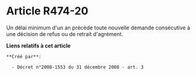 # Article R474-20

Un délai minimum d'un an précède toute nouvelle demande consécutive à une décision de refus ou de retrait d'agrément.

**Liens relatifs à cet article**

	**Créé par**:

	  - Décret n°2008-1553 du 31 décembre 2008 - art. 3
